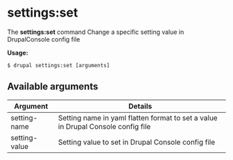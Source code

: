 # settings:set
The **settings:set** command Change a specific setting value in DrupalConsole config file

**Usage:**
```
$ drupal settings:set [arguments] 
```

## Available arguments
Argument | Details
---------|-------------
setting-name | Setting name in yaml flatten format to set a value in Drupal Console config file
setting-value | Setting value to set in Drupal Console config file
